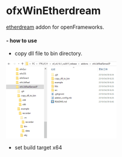 # ofxWinEtherdream
[etherdream](https://ether-dream.com/) addon for openFrameworks.

#### - how to use
 - copy dll file to bin directory.

 <img src="dllcopy_cap.gif" alt="copy_to_bin" title="copy_to_bin" width="301" height="209">

 - set build target x64

